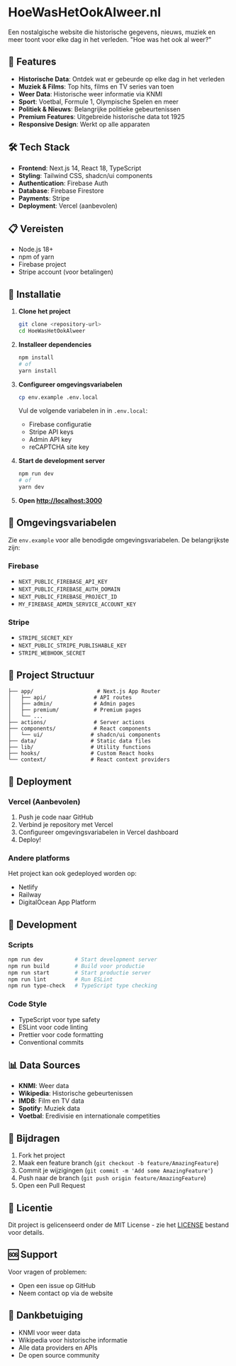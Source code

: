 # HoeWasHetOokAlweer.nl

Een nostalgische website die historische gegevens, nieuws, muziek en meer toont voor elke dag in het verleden. "Hoe was het ook al weer?"

## 🚀 Features

- **Historische Data**: Ontdek wat er gebeurde op elke dag in het verleden
- **Muziek & Films**: Top hits, films en TV series van toen
- **Weer Data**: Historische weer informatie via KNMI
- **Sport**: Voetbal, Formule 1, Olympische Spelen en meer
- **Politiek & Nieuws**: Belangrijke politieke gebeurtenissen
- **Premium Features**: Uitgebreide historische data tot 1925
- **Responsive Design**: Werkt op alle apparaten

## 🛠️ Tech Stack

- **Frontend**: Next.js 14, React 18, TypeScript
- **Styling**: Tailwind CSS, shadcn/ui components
- **Authentication**: Firebase Auth
- **Database**: Firebase Firestore
- **Payments**: Stripe
- **Deployment**: Vercel (aanbevolen)

## 📋 Vereisten

- Node.js 18+ 
- npm of yarn
- Firebase project
- Stripe account (voor betalingen)

## 🔧 Installatie

1. **Clone het project**
   ```bash
   git clone <repository-url>
   cd HoeWasHetOokAlweer
   ```

2. **Installeer dependencies**
   ```bash
   npm install
   # of
   yarn install
   ```

3. **Configureer omgevingsvariabelen**
   ```bash
   cp env.example .env.local
   ```
   
   Vul de volgende variabelen in in `.env.local`:
   - Firebase configuratie
   - Stripe API keys
   - Admin API key
   - reCAPTCHA site key

4. **Start de development server**
   ```bash
   npm run dev
   # of
   yarn dev
   ```

5. **Open [http://localhost:3000](http://localhost:3000)**

## 🔑 Omgevingsvariabelen

Zie `env.example` voor alle benodigde omgevingsvariabelen. De belangrijkste zijn:

### Firebase
- `NEXT_PUBLIC_FIREBASE_API_KEY`
- `NEXT_PUBLIC_FIREBASE_AUTH_DOMAIN`
- `NEXT_PUBLIC_FIREBASE_PROJECT_ID`
- `MY_FIREBASE_ADMIN_SERVICE_ACCOUNT_KEY`

### Stripe
- `STRIPE_SECRET_KEY`
- `NEXT_PUBLIC_STRIPE_PUBLISHABLE_KEY`
- `STRIPE_WEBHOOK_SECRET`

## 📁 Project Structuur

```
├── app/                    # Next.js App Router
│   ├── api/               # API routes
│   ├── admin/             # Admin pages
│   ├── premium/           # Premium pages
│   └── ...
├── actions/               # Server actions
├── components/            # React components
│   └── ui/               # shadcn/ui components
├── data/                 # Static data files
├── lib/                  # Utility functions
├── hooks/                # Custom React hooks
└── context/              # React context providers
```

## 🚀 Deployment

### Vercel (Aanbevolen)

1. Push je code naar GitHub
2. Verbind je repository met Vercel
3. Configureer omgevingsvariabelen in Vercel dashboard
4. Deploy!

### Andere platforms

Het project kan ook gedeployed worden op:
- Netlify
- Railway
- DigitalOcean App Platform

## 🔧 Development

### Scripts

```bash
npm run dev          # Start development server
npm run build        # Build voor productie
npm run start        # Start productie server
npm run lint         # Run ESLint
npm run type-check   # TypeScript type checking
```

### Code Style

- TypeScript voor type safety
- ESLint voor code linting
- Prettier voor code formatting
- Conventional commits

## 📊 Data Sources

- **KNMI**: Weer data
- **Wikipedia**: Historische gebeurtenissen
- **IMDB**: Film en TV data
- **Spotify**: Muziek data
- **Voetbal**: Eredivisie en internationale competities

## 🤝 Bijdragen

1. Fork het project
2. Maak een feature branch (`git checkout -b feature/AmazingFeature`)
3. Commit je wijzigingen (`git commit -m 'Add some AmazingFeature'`)
4. Push naar de branch (`git push origin feature/AmazingFeature`)
5. Open een Pull Request

## 📄 Licentie

Dit project is gelicenseerd onder de MIT License - zie het [LICENSE](LICENSE) bestand voor details.

## 🆘 Support

Voor vragen of problemen:
- Open een issue op GitHub
- Neem contact op via de website

## 🙏 Dankbetuiging

- KNMI voor weer data
- Wikipedia voor historische informatie
- Alle data providers en APIs
- De open source community
